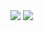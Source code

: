 <img src="https://sun9-32.userapi.com/y2Bhtmpmv84Moc_3cMLCAUdVxvZQpp9YcLXjVA/ogKcTeIZ41A.jpg">
<img src="https://sun9-6.userapi.com/LAU_CYUwK21gPow_BWe5Wc6MeABq02Cnz0xe3A/Kr2WH1lFRhM.jpg">
